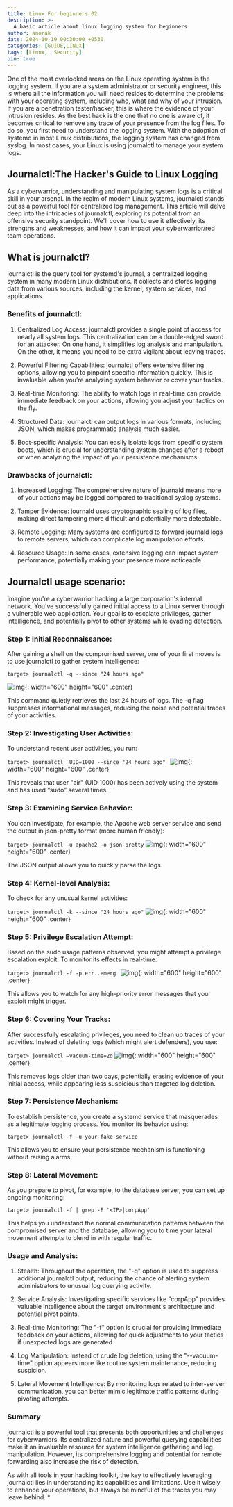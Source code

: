 ```yaml
---
title: Linux For beginners 02
description: >-
  A basic article about linux logging system for beginners
author: anorak
date: 2024-10-19 00:30:00 +0530
categories: [GUIDE,LINUX]
tags: [Linux,  Security]
pin: true
---
```


One of the most overlooked areas on the Linux operating system is the logging system. If you are a system administrator or security engineer, this is where all the information you will need resides to determine the problems with your operating system, including who, what and why of your intrusion. If you are a penetration tester/hacker, this is where the evidence of your intrusion resides. As the best hack is the one that no one is aware of, it becomes critical to remove any trace of your presence from the log files. To do so, you first need to understand the logging system. With the adoption of systemd in most Linux distributions, the logging system has changed from syslog. In most cases, your Linux is using journalctl to manage your system logs.


## Journalctl:The Hacker's Guide to Linux Logging

As a cyberwarrior, understanding and manipulating system logs is a critical skill in your arsenal. In the realm of modern Linux systems, journalctl stands out as a powerful tool for centralized log management. This article will delve deep into the intricacies of journalctl, exploring its potential from an offensive security standpoint. We'll cover how to use it effectively, its strengths and weaknesses, and how it can impact your cyberwarrior/red team operations.

## What is journalctl? 

journalctl is the query tool for systemd's journal, a centralized logging system in many modern Linux distributions. It collects and stores logging data from various sources, including the kernel, system services, and applications.


### Benefits of journalctl:

   1. Centralized Log Access: journalctl provides a single point of access for nearly all system logs. This centralization can be a double-edged sword for an attacker. On one hand, it simplifies log analysis and manipulation. On the other, it means you need to be extra vigilant about leaving traces.

   2. Powerful Filtering Capabilities: journalctl offers extensive filtering options, allowing you to pinpoint specific information quickly. This is invaluable when you're analyzing system behavior or cover your tracks.

   3. Real-time Monitoring: The ability to watch logs in real-time can provide immediate feedback on your actions, allowing  you adjust your tactics on the fly.

   4. Structured Data: journalctl can output logs in various formats, including JSON, which makes programmatic analysis much easier.

   5. Boot-specific Analysis: You can easily isolate logs from specific system boots, which is crucial for understanding system changes after a reboot or when analyzing the impact of your persistence mechanisms.


### Drawbacks of journalctl:


 1.   Increased Logging: The comprehensive nature of journald means more of your actions may be logged compared to traditional syslog systems.

 2.   Tamper Evidence: journald uses cryptographic sealing of log files, making direct tampering more difficult and potentially more detectable.

 3.   Remote Logging: Many systems are configured to forward journald logs to remote servers, which can complicate log manipulation efforts.

 4.   Resource Usage: In some cases, extensive logging can impact system performance, potentially making your presence more noticeable.

## Journalctl usage scenario:

Imagine you're a cyberwarrior hacking a large corporation's internal network. You've successfully gained initial access to a Linux server through a vulnerable web application. Your goal is to escalate privileges, gather intelligence, and potentially pivot to other systems while evading detection.

### Step 1: Initial Reconnaissance:

After gaining a shell on the compromised server, one of your first moves is to use journalctl to gather system intelligence:

``` target> journalctl -q --since "24 hours ago" ```

![img](/assets/img/202410/log1.webp){: width="600" height="600" .center}

This command quietly retrieves the last 24 hours of logs. The -q flag suppresses informational messages, reducing the noise and potential traces of your activities.

### Step 2: Investigating User Activities:

To understand recent user activities, you run:

```target> journalctl _UID=1000 --since "24 hours ago" ```
![img](/assets/img/202410/log2.webp){: width="600" height="600" .center}


This reveals that user "air" (UID 1000) has been actively using the system and has used “sudo” several times.

### Step 3: Examining Service Behavior:

You can investigate, for example, the Apache web server service and send the output in json-pretty format (more human friendly):

```target> journalctl -u apache2 -o json-pretty```
![img](/assets/img/202410/log3.webp){: width="600" height="600" .center}

The JSON output allows you to quickly parse the logs.

### Step 4: Kernel-level Analysis:

To check for any unusual kernel activities:

```target> journalctl -k --since "24 hours ago"```
![img](/assets/img/202410/log4.webp){: width="600" height="600" .center}

### Step 5: Privilege Escalation Attempt:

Based on the sudo usage patterns observed, you might attempt a privilege escalation exploit. To monitor its effects in real-time:

```target> journalctl -f -p err..emerg ```
![img](/assets/img/202410/log5.webp){: width="600" height="600" .center}

This allows you to watch for any high-priority error messages that your exploit might trigger.

### Step 6: Covering  Your Tracks:

After successfully escalating privileges, you need to clean up traces of your activities. Instead of deleting logs (which might alert defenders), you use:

```target> journalctl –vacuum-time=2d```
![img](/assets/img/202410/log6.webp){: width="600" height="600" .center}

This removes logs older than two days, potentially erasing evidence of your initial access, while appearing less suspicious than targeted log deletion.

### Step 7: Persistence Mechanism:


To establish persistence, you create a systemd service that masquerades as a legitimate logging process. You monitor its behavior using:

```target> journalctl -f -u your-fake-service```

This allows you to ensure your persistence mechanism is functioning without raising alarms.

### Step 8: Lateral Movement:

As you prepare to pivot, for example, to the database server, you can set up ongoing monitoring:

```target> journalctl -f | grep -E '<IP>|corpApp' ```

This helps you understand the normal communication patterns between the compromised server and the database, allowing you to time your lateral movement attempts to blend in with regular traffic.

### Usage and Analysis:

 1.   Stealth: Throughout the operation, the "-q" option is used to suppress additional journalctl output, reducing the chance of alerting system administrators to unusual log querying activity.

 2.   Service Analysis: Investigating specific services like "corpApp" provides valuable intelligence about the target environment's architecture and potential pivot points.

 3.   Real-time Monitoring: The "-f" option is crucial for providing immediate feedback on your actions, allowing for quick adjustments to your tactics if unexpected logs are generated.

 4.   Log Manipulation: Instead of crude log deletion, using the "--vacuum-time" option appears more like routine system maintenance, reducing suspicion.

 5.   Lateral Movement Intelligence: By monitoring logs related to inter-server communication, you can better mimic legitimate traffic patterns during pivoting attempts.

### Summary

journalctl is a powerful tool that presents both opportunities and challenges for cyberwarriors. Its centralized nature and powerful querying capabilities make it an invaluable resource for system intelligence gathering and log manipulation. However, its comprehensive logging and potential for remote forwarding also increase the risk of detection.

As with all tools in your hacking toolkit, the key to effectively leveraging journalctl lies in understanding its capabilities and limitations. Use it wisely to enhance your operations, but always be mindful of the traces you may leave behind.
*






















